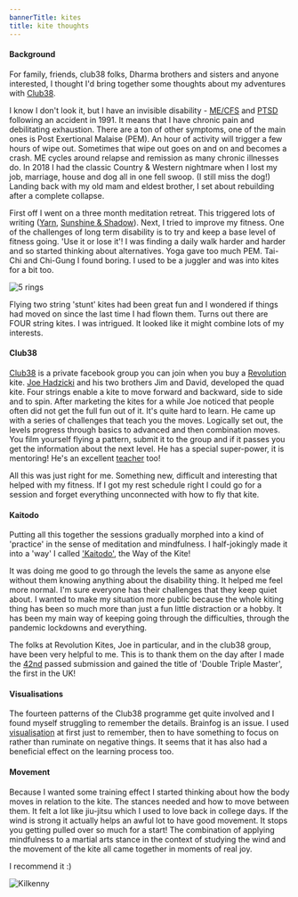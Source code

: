 ```yaml
---
bannerTitle: kites 
title: kite thoughts 
---
```


#### Background

For family, friends, club38 folks, Dharma brothers and sisters and anyone
interested, I thought I'd bring together some thoughts about my adventures with
[Club38](#club38).  

I know I don't look it, but I have an invisible disability -
[ME/CFS](https://meassociation.org.uk/what-is-me-cfs/) and
[PTSD](https://www.nhs.uk/mental-health/conditions/post-traumatic-stress-disorder-ptsd/overview/)
following an accident in 1991. It means that I have chronic pain and
debilitating exhaustion. There are a ton of other symptoms, one of the main
ones is Post Exertional Malaise (PEM). An hour of activity will trigger a few
hours of wipe out. Sometimes that wipe out goes on and on and becomes a crash.
ME cycles around relapse and remission as many chronic illnesses do. In 2018 I
had the classic Country & Western nightmare when I lost my job, marriage, house
and dog all in one fell swoop. (I still miss the dog!) Landing back with my old
mam and eldest brother, I set about rebuilding after a complete collapse.  

First off I went on a three month meditation retreat. This triggered lots of
writing ([Yarn](/yarn), [Sunshine & Shadow](/sun)). Next, I tried to improve my
fitness. One of the challenges of long term disability is to try and keep a
base level of fitness going. 'Use it or lose it'! I was finding a daily walk
harder and harder and so started thinking about alternatives. Yoga gave too
much PEM. Tai-Chi and Chi-Gung I found boring. I used to be a juggler and was
into kites for a bit too. 

![5 rings](/images/circus/5rings.jpg)

Flying two string 'stunt' kites had been great fun and I wondered if things had
moved on since the last time I had flown them. Turns out there are FOUR string
kites. I was intrigued. It looked like it might combine lots of my interests.



#### Club38

[Club38](https://revkites.com/club-38/) is a private facebook group you can
join when you buy a [Revolution](https://revkites.com) kite. [Joe
Hadzicki](https://about.me/joe.hadzicki) and his two brothers Jim and David,
developed the quad kite. Four strings enable a kite to move forward and
backward, side to side and to spin. After marketing the kites for a while Joe
noticed that people often did not get the full fun out of it. It's quite hard
to learn. He came up with a series of challenges that teach you the moves.
Logically set out, the levels progress through basics to advanced and then
combination moves. You film yourself flying a pattern, submit it to the group
and if it passes you get the information about the next level. He has a special
super-power, it is mentoring! He's an excellent
[teacher](https://www.youtube.com/user/jhadzicki) too!

All this was just right for me. Something new, difficult and interesting that
helped with my fitness. If I got my rest schedule right I could go for a
session and forget everything unconnected with how to fly that kite.



#### Kaitodo

Putting all this together the sessions gradually morphed into a kind of
'practice' in the sense of meditation and mindfulness. I half-jokingly made it
into a 'way' I called ['Kaitodo'](/kites/kaitodo/), the Way of the Kite!  

It was doing me good to go through the levels the same as anyone else without
them knowing anything about the disability thing. It helped me feel more
normal. I'm sure everyone has their challenges that they keep quiet about. I
wanted to make my situation more public because the whole kiting thing has been
so much more than just a fun little distraction or a hobby. It has been my main
way of keeping going through the difficulties, through the pandemic lockdowns
and everything.

The folks at Revolution Kites, Joe in particular, and in the club38 group, have
been very helpful to me. This is to thank them on the day after I made the
[42nd](https://youtu.be/yQ9607R3b3Q) passed submission and gained the title of
'Double Triple Master', the first in the UK!


#### Visualisations

The fourteen patterns of the Club38 programme get quite involved and I found
myself struggling to remember the details. Brainfog is an issue. I used
[visualisation](https://www.meditationexpert.com/martial-arts/sports-visualization-techniques.html)
at first just to remember, then to have something to focus on rather than
ruminate on negative things. It seems that it has also had a beneficial effect
on the learning process too. 

#### Movement

Because I wanted some training effect I started thinking about how the body
moves in relation to the kite. The stances needed and how to move between them.
It felt a lot like jiu-jitsu which I used to love back in college days. If the
wind is strong it actually helps an awful lot to have good movement. It stops
you getting pulled over so much for a start! The combination of applying
mindfulness to a martial arts stance in the context of studying the wind and
the movement of the kite all came together in moments of real joy.

I recommend it :)

![Kilkenny](/images/kites/kilkenny-hc-2022-07-m14.jpg)

